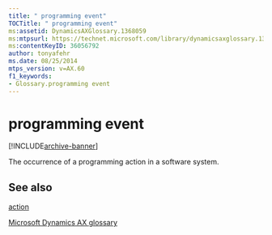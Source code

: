 ```yaml
---
title: " programming event"
TOCTitle: " programming event"
ms:assetid: DynamicsAXGlossary.1368059
ms:mtpsurl: https://technet.microsoft.com/library/dynamicsaxglossary.1368059(v=AX.60)
ms:contentKeyID: 36056792
author: tonyafehr
ms.date: 08/25/2014
mtps_version: v=AX.60
f1_keywords:
- Glossary.programming event
---
```


# programming event


[!INCLUDE[archive-banner](includes/archive-banner.md)]

The occurrence of a programming action in a software system.

## See also

[action](action.md)

[Microsoft Dynamics AX glossary](glossary/microsoft-dynamics-ax-glossary.md)

  


